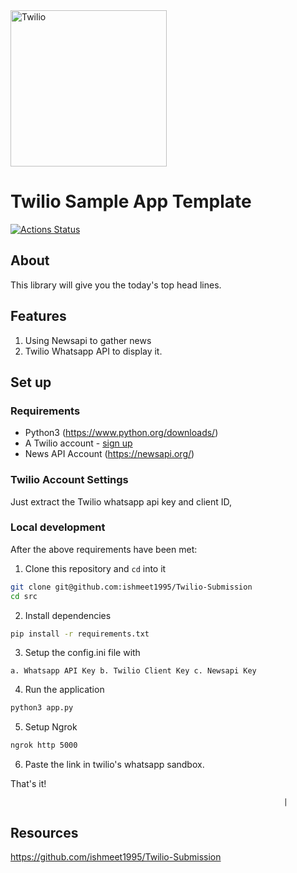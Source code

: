<a  href="https://www.twilio.com">
<img  src="https://static0.twilio.com/marketing/bundles/marketing/img/logos/wordmark-red.svg"  alt="Twilio"  width="250"  />
</a>
 
# Twilio Sample App Template

[![Actions Status](https://github.com/twilio-labs/sample-template-nodejs/workflows/Node%20CI/badge.svg)](https://github.com/twilio-labs/sample-appointment-reminders/actions)

## About

This library will give you the today's top head lines.

<!--
**TODO: UML Diagram**

We can render UML diagrams using [Mermaid](https://mermaidjs.github.io/).


**TODO: Describe how it works**
-->

## Features

1. Using Newsapi to gather news
2. Twilio Whatsapp API to display it.



## Set up

### Requirements

- Python3 (https://www.python.org/downloads/)
- A Twilio account - [sign up](https://www.twilio.com/try-twilio)
- News API Account (https://newsapi.org/)

### Twilio Account Settings

Just extract the Twilio whatsapp api key and client ID,

### Local development

After the above requirements have been met:

1. Clone this repository and `cd` into it

```bash
git clone git@github.com:ishmeet1995/Twilio-Submission
cd src
```

2. Install dependencies

```bash
pip install -r requirements.txt
```

3. Setup the config.ini file with

``a. Whatsapp API Key
  b. Twilio Client Key
  c. Newsapi Key
``

4. Run the application

```bash
python3 app.py
```


5. Setup Ngrok

```bash
ngrok http 5000
```

6. Paste the link in twilio's whatsapp sandbox.

That's it!

                                                                 |

## Resources

https://github.com/ishmeet1995/Twilio-Submission

